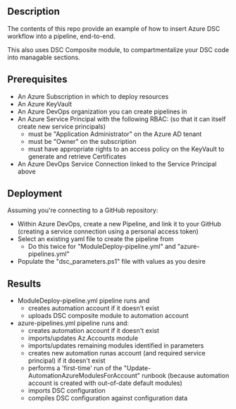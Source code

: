 ## Description
The contents of this repo provide an example of how to insert Azure DSC workflow into a pipeline, end-to-end.

This also uses DSC Composite module, to compartmentalize your DSC code into managable sections.

## Prerequisites
- An Azure Subscription in which to deploy resources
- An Azure KeyVault
- An Azure DevOps organization you can create pipelines in
- An Azure Service Principal with the following RBAC: (so that it can itself create new service principals)
    - must be "Application Administrator" on the Azure AD tenant
    - must be "Owner" on the subscription
    - must have appropriate rights to an access policy on the KeyVault to generate and retrieve Certificates
- An Azure DevOps Service Connection linked to the Service Principal above

## Deployment
Assuming you're connecting to a GitHub repository:
- Within Azure DevOps, create a new Pipeline, and link it to your GitHub (creating a service connection using a personal access token)
- Select an existing yaml file to create the pipeline from
    - Do this twice for "ModuleDeploy-pipeline.yml" and "azure-pipelines.yml"
- Populate the "dsc_parameters.ps1" file with values as you desire

## Results
- ModuleDeploy-pipeline.yml pipeline runs and
    - creates automation account if it doesn't exist
    - uploads DSC composite module to automation account
- azure-pipelines.yml pipeline runs and:
    - creates automation account if it doesn't exist
    - imports/updates Az.Accounts module
    - imports/updates remaining modules identified in parameters
    - creates new automation runas account (and required service principal) if it doesn't exist
    - performs a 'first-time' run of the "Update-AutomationAzureModulesForAccount" runbook (because automation account is created with out-of-date default modules)
    - imports DSC configuration
    - compiles DSC configuration against configuration data